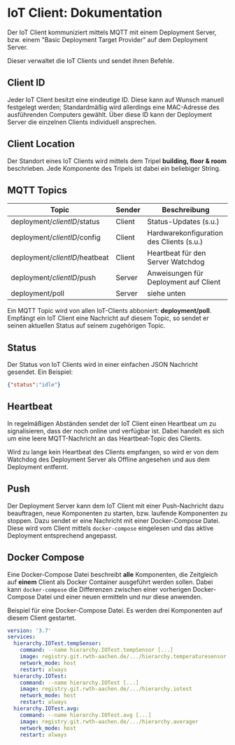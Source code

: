 # IoT Client: Dokumentation
Der IoT Client kommuniziert mittels MQTT mit einem Deployment Server, bzw. einem "Basic Deployment Target Provider" auf dem Deployment Server.

Dieser verwaltet die IoT Clients und sendet ihnen Befehle.

## Client ID
Jeder IoT Client besitzt eine eindeutige ID.
Diese kann auf Wunsch manuell festgelegt werden;
Standardmäßig wird allerdings eine MAC-Adresse des ausführenden Computers gewählt.
Über diese ID kann der Deployment Server die einzelnen Clients individuell ansprechen.

## Client Location
Der Standort eines IoT Clients wird mittels dem Tripel <b>building, floor & room</b> beschrieben.
Jede Komponente des Tripels ist dabei ein beliebiger String.

## MQTT Topics
| Topic                             | Sender          | Beschreibung                    |
|-----------------------------------|-----------------|---------------------------------|
| deployment/<i>clientID</i>/status | Client | Status-Updates (s.u.)                    |
| deployment/<i>clientID</i>/config | Client | Hardwarekonfiguration des Clients (s.u.) |
| deployment/<i>clientID</i>/heatbeat| Client| Heartbeat für den Server Watchdog        |
| deployment/<i>clientID</i>/push   | Server | Anweisungen für Deployment auf Client    |
| deployment/poll                   | Server | siehe unten                              |

Ein MQTT Topic wird von allen IoT-Clients abboniert: <b>deployment/poll</b>.
Empfängt ein IoT Client eine Nachricht auf diesem Topic, so sendet er seinen aktuellen Status auf seinem zugehörigen Topic.

## Status
Der Status von IoT Clients wird in einer einfachen JSON Nachricht gesendet. Ein Beispiel:
```json
{"status":"idle"}
```

## Heartbeat
In regelmäßigen Abständen sendet der IoT Client einen Heartbeat um zu signalisieren, dass der noch online und verfügbar ist.
Dabei handelt es sich um eine leere MQTT-Nachricht an das Heartbeat-Topic des Clients.

Wird zu lange kein Heartbeat des Clients empfangen, so wird er von dem Watchdog des Deployment Server als Offline angesehen und aus dem Deployment entfernt.

## Push
Der Deployment Server kann dem IoT Client mit einer Push-Nachricht dazu beauftragen, neue Komponenten zu starten, bzw. laufende Komponenten zu stoppen.
Dazu sendet er eine Nachricht mit einer Docker-Compose Datei.
Diese wird vom Client mittels ```docker-compose``` eingelesen und das aktive Deployment entsprechend angepasst.

## Docker Compose
Eine Docker-Compose Datei beschreibt <b>alle</b> Komponenten, die Zeitgleich auf <b>einem</b> Client als Docker Container ausgeführt werden sollen.
Dabei kann ```docker-compose``` die Differenzen zwischen einer vorherigen Docker-Compose Datei und einer neuen ermitteln und nur diese anwenden.

Beispiel für eine Docker-Compose Datei. Es werden drei Komponenten auf diesem Client gestartet.
```yaml
version: '3.7'
services:
  hierarchy.IOTest.tempSensor:
    command: --name hierarchy.IOTest.tempSensor [...]
    image: registry.git.rwth-aachen.de/.../hierarchy.temperaturesensor
    network_mode: host
    restart: always
  hierarchy.IOTest:
    command: --name hierarchy.IOTest [...]
    image: registry.git.rwth-aachen.de/.../hierarchy.iotest
    network_mode: host
    restart: always
  hierarchy.IOTest.avg:
    command: --name hierarchy.IOTest.avg [...]
    image: registry.git.rwth-aachen.de/.../hierarchy.averager
    network_mode: host
    restart: always
```
